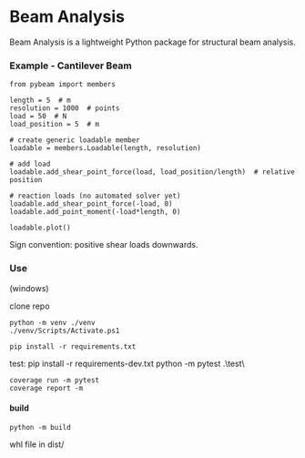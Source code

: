 # Beam Analysis

Beam Analysis is a lightweight Python package for structural beam analysis.

### Example - Cantilever Beam

    from pybeam import members

    length = 5  # m
    resolution = 1000  # points
    load = 50  # N
    load_position = 5  # m

    # create generic loadable member
    loadable = members.Loadable(length, resolution)

    # add load 
    loadable.add_shear_point_force(load, load_position/length)  # relative position

    # reaction loads (no automated solver yet)
    loadable.add_shear_point_force(-load, 0)
    loadable.add_point_moment(-load*length, 0)

    loadable.plot()



Sign convention: positive shear loads downwards.

### Use
(windows)

clone repo

    python -m venv ./venv
    ./venv/Scripts/Activate.ps1

    pip install -r requirements.txt
    

test:
    pip install -r requirements-dev.txt
    python -m pytest .\test\

    coverage run -m pytest
    coverage report -m

#### build

    python -m build

whl file in dist/

